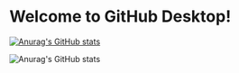 # Welcome to GitHub Desktop!

[![Anurag's GitHub stats](https://github-readme-stats.vercel.app/api?username=Ryohei0Otsuka)](https://github.com/anuraghazra/github-readme-stats)

![Anurag's GitHub stats](https://github-readme-stats.vercel.app/api?username=Ryohei0Otsuka&show_icons=true&theme=synthwave)
